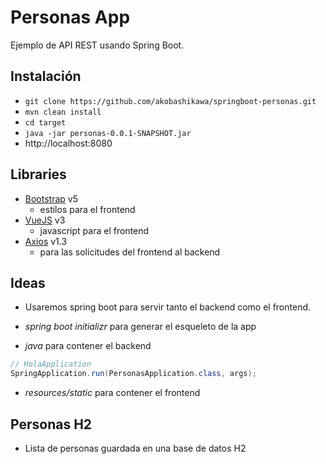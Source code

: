 # Personas App

Ejemplo de API REST usando Spring Boot.

## Instalación

- `git clone https://github.com/akobashikawa/springboot-personas.git`
- `mvn clean install`
- `cd target`
- `java -jar personas-0.0.1-SNAPSHOT.jar`
- http://localhost:8080

## Libraries

- [Bootstrap](https://getbootstrap.com/) v5
    - estilos para el frontend
- [VueJS](https://vuejs.org/) v3
    - javascript para el frontend
- [Axios](https://axios-http.com/) v1.3
    - para las solicitudes del frontend al backend

## Ideas

- Usaremos spring boot para servir tanto el backend como el frontend.
- _spring boot initializr_ para generar el esqueleto de la app

- _java_ para contener el backend

```java
// HolaApplication
SpringApplication.run(PersonasApplication.class, args);
```

- _resources/static_ para contener el frontend

## Personas H2

- Lista de personas guardada en una base de datos H2

